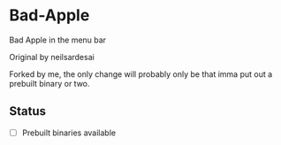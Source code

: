 # Bad-Apple
Bad Apple in the menu bar

Original by neilsardesai

Forked by me, the only change will probably only be that imma put out a prebuilt binary or two.

## Status
- [ ] Prebuilt binaries available
